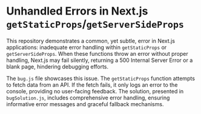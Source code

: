 # Unhandled Errors in Next.js `getStaticProps`/`getServerSideProps`

This repository demonstrates a common, yet subtle, error in Next.js applications: inadequate error handling within `getStaticProps` or `getServerSideProps`. When these functions throw an error without proper handling, Next.js may fail silently, returning a 500 Internal Server Error or a blank page, hindering debugging efforts.

The `bug.js` file showcases this issue. The `getStaticProps` function attempts to fetch data from an API.  If the fetch fails, it only logs an error to the console, providing no user-facing feedback.  The solution, presented in `bugSolution.js`, includes comprehensive error handling, ensuring informative error messages and graceful fallback mechanisms.